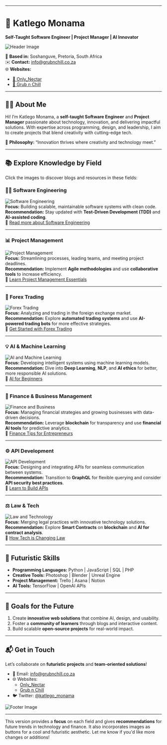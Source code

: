
---

# **🚀 Katlego Monama**  
**Self-Taught Software Engineer | Project Manager | AI Innovator**  

![Header Image](https://source.unsplash.com/1600x400/?technology,future)  

📍 **Based in:** Soshanguve, Pretoria, South Africa  
✉️ **Contact:** [info@grubnchill.co.za](mailto:info@grubnchill.co.za)  
🌐 **Websites:**  
- [🌟 Only_Nectar](https://onlynectar.co.za)  
- [🍔 Grub n Chill](https://grubnchill.co.za)  

---

## **👨‍💻 About Me**  

Hi! I’m Katlego Monama, a **self-taught Software Engineer** and **Project Manager** passionate about technology, innovation, and delivering impactful solutions. With expertise across programming, design, and leadership, I aim to create projects that blend creativity with cutting-edge tech.  

🌟 **Philosophy:** “Innovation thrives where creativity and technology meet.”  

---

## **📚 Explore Knowledge by Field**  

Click the images to discover blogs and resources in these fields:  

### **👨‍💻 Software Engineering**  
![Software Engineering](https://source.unsplash.com/800x200/?programming,coding)  
**Focus:** Building scalable, maintainable software systems with clean code.  
**Recommendation:** Stay updated with **Test-Driven Development (TDD)** and **AI-assisted coding**.  
🔗 [Read more about Software Engineering](https://www.freecodecamp.org/news/)  

---

### **📊 Project Management**  
![Project Management](https://source.unsplash.com/800x200/?teamwork,planning)  
**Focus:** Streamlining processes, leading teams, and meeting project deadlines.  
**Recommendation:** Implement **Agile methodologies** and use **collaborative tools** to increase efficiency.  
🔗 [Learn Project Management Essentials](https://asana.com/resources/project-management)  

---

### **💱 Forex Trading**  
![Forex Trading](https://source.unsplash.com/800x200/?forex,finance)  
**Focus:** Analyzing and trading in the foreign exchange market.  
**Recommendation:** Explore **automated trading systems** and use **AI-powered trading bots** for more effective strategies.  
🔗 [Get Started with Forex Trading](https://www.babypips.com/)  

---

### **💡 AI & Machine Learning**  
![AI and Machine Learning](https://source.unsplash.com/800x200/?artificial-intelligence,robotics)  
**Focus:** Developing intelligent systems using machine learning models.  
**Recommendation:** Dive into **Deep Learning**, **NLP**, and **AI ethics** for better, more responsible AI solutions.  
🔗 [AI for Beginners](https://machinelearningmastery.com/start-here/)  

---

### **💸 Finance & Business Management**  
![Finance and Business](https://source.unsplash.com/800x200/?business,finance)  
**Focus:** Managing financial strategies and growing businesses with data-driven decisions.  
**Recommendation:** Leverage **blockchain** for transparency and use **financial AI tools** for predictive analytics.  
🔗 [Finance Tips for Entrepreneurs](https://hbr.org/topics/financial-management)  

---

### **⚙️ API Development**  
![API Development](https://source.unsplash.com/800x200/?api,technology)  
**Focus:** Designing and integrating APIs for seamless communication between systems.  
**Recommendation:** Transition to **GraphQL** for flexible querying and consider **API security best practices**.  
🔗 [Learn to Build APIs](https://realpython.com/api-integration-in-python/)  

---

### **⚖️ Law & Tech**  
![Law and Technology](https://source.unsplash.com/800x200/?law,technology)  
**Focus:** Merging legal practices with innovative technology solutions.  
**Recommendation:** Explore **Smart Contracts** on **blockchain** and **AI for contract analysis**.  
🔗 [How Tech is Changing Law](https://law.stanford.edu/codex/)  

---

## **🌌 Futuristic Skills**  

- **Programming Languages:** Python | JavaScript | SQL | PHP  
- **Creative Tools:** Photoshop | Blender | Unreal Engine  
- **Project Management:** Trello | Asana | Notion  
- **AI Tools:** TensorFlow | OpenAI APIs  

---

## **🌟 Goals for the Future**  

1. Create **innovative web solutions** that combine AI, design, and usability.  
2. Foster a **community of learners** through blogs and interactive content.  
3. Build scalable **open-source projects** for real-world impact.  

---

## **📬 Get in Touch**  

Let’s collaborate on **futuristic projects** and **team-oriented solutions**!  

- 💌 Email: [info@grubnchill.co.za](mailto:info@grubnchill.co.za)  
- 🌐 Websites:  
  - [Only_Nectar](https://onlynectar.co.za)  
  - [Grub n Chill](https://grubnchill.co.za)  
- 🐦 Twitter: [@katlego_monama](#)  

![Footer Image](https://source.unsplash.com/1600x200/?futuristic,teamwork)  

---

This version provides a **focus** on each field and gives **recommendations** for future trends in technology and finance. It also incorporates images as buttons for a cool and futuristic aesthetic. Let me know if you'd like more changes or additions!
